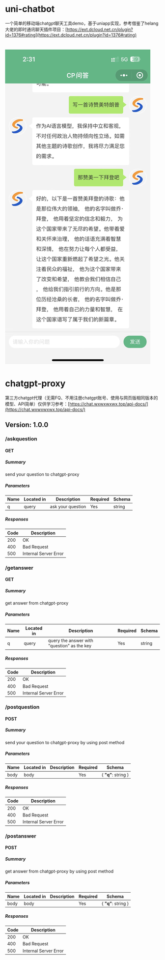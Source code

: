 # uni-chatbot
一个简单的移动端chatgpt聊天工具demo，基于uniapp实现，参考借鉴了helang大佬的即时通讯聊天插件项目：[https://ext.dcloud.net.cn/plugin?id=1376#rating](https://ext.dcloud.net.cn/plugin?id=1376#rating)
# ![图例](screenshot.jpg)
# chatgpt-proxy
第三方chatgpt代理（无需FQ、不用注册chatgpt账号、使用与网页版相同版本的模型、API简单）仅供学习参考：[https://chat.wxwxwxwx.top/api-docs/](https://chat.wxwxwxwx.top/api-docs/)

## Version: 1.0.0

### /askquestion

#### GET
##### Summary

send your question to chatgpt-proxy

##### Parameters

| Name | Located in | Description | Required | Schema |
| ---- | ---------- | ----------- | -------- | ------ |
| q | query | ask your question | Yes | string |

##### Responses

| Code | Description |
| ---- | ----------- |
| 200 | OK |
| 400 | Bad Request |
| 500 | Internal Server Error |

### /getanswer

#### GET
##### Summary

get answer from chatgpt-proxy

##### Parameters

| Name | Located in | Description | Required | Schema |
| ---- | ---------- | ----------- | -------- | ------ |
| q | query | query the answer with "question" as the key | Yes | string |

##### Responses

| Code | Description |
| ---- | ----------- |
| 200 | OK |
| 400 | Bad Request |
| 500 | Internal Server Error |

### /postquestion

#### POST
##### Summary

send your question to chatgpt-proxy by using post method

##### Parameters

| Name | Located in | Description | Required | Schema |
| ---- | ---------- | ----------- | -------- | ------ |
| body | body |  | Yes | { **"q"**: string } |

##### Responses

| Code | Description |
| ---- | ----------- |
| 200 | OK |
| 400 | Bad Request |
| 500 | Internal Server Error |

### /postanswer

#### POST
##### Summary

get answer from chatgpt-proxy by using post method

##### Parameters

| Name | Located in | Description | Required | Schema |
| ---- | ---------- | ----------- | -------- | ------ |
| body | body |  | Yes | { **"q"**: string } |

##### Responses

| Code | Description |
| ---- | ----------- |
| 200 | OK |
| 400 | Bad Request |
| 500 | Internal Server Error |

